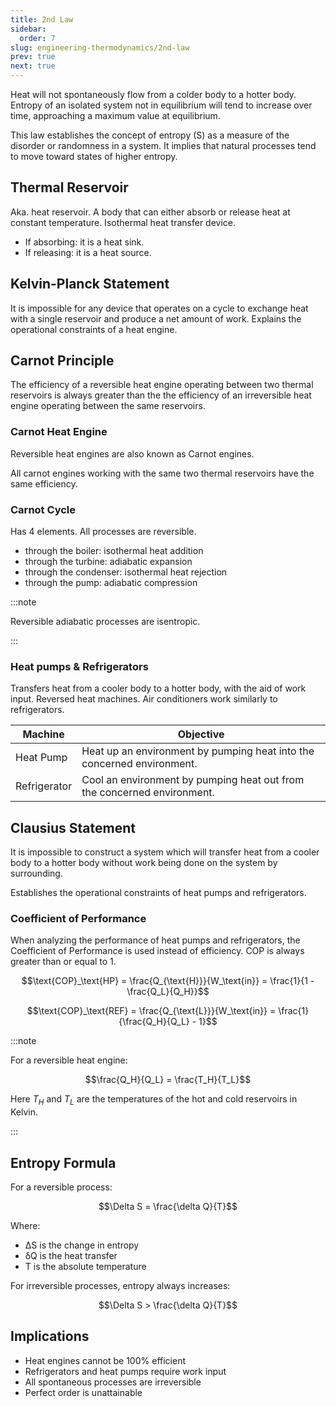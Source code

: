 ```yaml
---
title: 2nd Law
sidebar:
  order: 7
slug: engineering-thermodynamics/2nd-law
prev: true
next: true
---
```


Heat will not spontaneously flow from a colder body to a hotter body. Entropy of an isolated system not in equilibrium will tend to increase over time, approaching a maximum value at equilibrium.

This law establishes the concept of entropy (S) as a measure of the disorder or randomness in a system. It implies that natural processes tend to move toward states of higher entropy.

## Thermal Reservoir

Aka. heat reservoir. A body that can either absorb or release heat at constant temperature. Isothermal heat transfer device.

- If absorbing: it is a heat sink.
- If releasing: it is a heat source.

## Kelvin-Planck Statement

It is impossible for any device that operates on a cycle to exchange heat with a single reservoir and produce a net amount of work. Explains the operational constraints of a heat engine.

## Carnot Principle

The efficiency of a reversible heat engine operating between two thermal reservoirs is always greater than the
the efficiency of an irreversible heat engine operating between the same reservoirs.

### Carnot Heat Engine

Reversible heat engines are also known as Carnot engines.

All carnot engines working with the same two thermal reservoirs have the same efficiency.

### Carnot Cycle

Has 4 elements. All processes are reversible.

- through the boiler: isothermal heat addition
- through the turbine: adiabatic expansion
- through the condenser: isothermal heat rejection
- through the pump: adiabatic compression

:::note

Reversible adiabatic processes are isentropic.

:::

### Heat pumps & Refrigerators

Transfers heat from a cooler body to a hotter body, with the aid of work input. Reversed heat machines. Air conditioners work similarly to refrigerators.

| Machine      | Objective                                                               |
| ------------ | ----------------------------------------------------------------------- |
| Heat Pump    | Heat up an environment by pumping heat into the concerned environment.  |
| Refrigerator | Cool an environment by pumping heat out from the concerned environment. |

## Clausius Statement

It is impossible to construct a system which will transfer heat from a cooler body to a hotter body without work being done on the system by surrounding.

Establishes the operational constraints of heat pumps and refrigerators.

### Coefficient of Performance

When analyzing the performance of heat pumps and refrigerators, the Coefficient of Performance is used instead of efficiency. COP is always greater than or equal to 1.

```math
\text{COP}_\text{HP} = \frac{Q_{\text{H}}}{W_\text{in}} = \frac{1}{1 - \frac{Q_L}{Q_H}}
```

```math
\text{COP}_\text{REF} = \frac{Q_{\text{L}}}{W_\text{in}} = \frac{1}{\frac{Q_H}{Q_L} - 1}
```

:::note

For a reversible heat engine:
```math
\frac{Q_H}{Q_L} = \frac{T_H}{T_L}
```

Here $T_H$ and $T_L$ are the temperatures of the hot and cold reservoirs in Kelvin.

:::

## Entropy Formula

For a reversible process:

```math
\Delta S = \frac{\delta Q}{T}
```

Where:

- ΔS is the change in entropy
- δQ is the heat transfer
- T is the absolute temperature

For irreversible processes, entropy always increases:

```math
\Delta S > \frac{\delta Q}{T}
```

## Implications

- Heat engines cannot be 100% efficient
- Refrigerators and heat pumps require work input
- All spontaneous processes are irreversible
- Perfect order is unattainable
